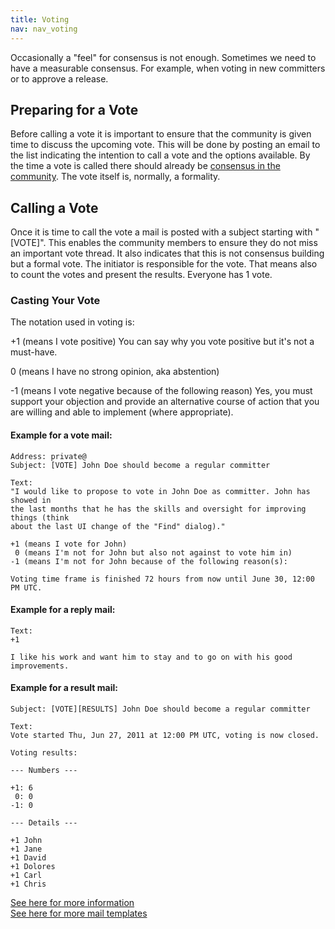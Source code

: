 ```yaml
---
title: Voting
nav: nav_voting
---
```


Occasionally a "feel" for consensus is not enough. Sometimes we need to have a
measurable consensus. For example, when voting in new committers or to approve a
release. 

## Preparing for a Vote

Before calling a vote it is important to ensure that the community is given time to
discuss the upcoming vote. This will be done by posting an email to the list
indicating the intention to call a vote and the options available. By the time a
vote is called there should already be [consensus in the community][1]. The vote 
itself is, normally, a formality.

## Calling a Vote

Once it is time to call the vote a mail is posted with a subject starting with
"[VOTE]". This enables the community members to ensure they do not miss an important
vote thread. It also indicates that this is not consensus building but a formal
vote. The initiator is responsible for the vote. That means also to count the votes
and present the results. Everyone has 1 vote.

### Casting Your Vote

The notation used in voting is:

+1 (means I vote positive)
   You can say why you vote positive but it's not a must-have.

 0 (means I have no strong opinion, aka abstention)

-1 (means I vote negative because of the following reason)
   Yes, you must support your objection and provide an alternative course of action
   that you are willing and able to implement (where appropriate).

#### Example for a vote mail:

    Address: private@
    Subject: [VOTE] John Doe should become a regular committer
    
    Text:
    "I would like to propose to vote in John Doe as committer. John has showed in
    the last months that he has the skills and oversight for improving things (think
    about the last UI change of the "Find" dialog)."
    
    +1 (means I vote for John)
     0 (means I'm not for John but also not against to vote him in)
    -1 (means I'm not for John because of the following reason(s):
    
    Voting time frame is finished 72 hours from now until June 30, 12:00 PM UTC.

#### Example for a reply mail:

    Text:
    +1
    
    I like his work and want him to stay and to go on with his good improvements.


#### Example for a result mail:

    Subject: [VOTE][RESULTS] John Doe should become a regular committer
    
    Text:
    Vote started Thu, Jun 27, 2011 at 12:00 PM UTC, voting is now closed.
    
    Voting results:
    
    --- Numbers ---
    
    +1: 6
     0: 0
    -1: 0
    
    --- Details ---
    
    +1 John
    +1 Jane
    +1 David
    +1 Dolores
    +1 Carl
    +1 Chris

[See here for more information][2] <br>
[See here for more mail templates][3]


[1]: consensusBuilding.html
[2]: http://apache.org/foundation/voting.html
[3]: http://community.apache.org/newcommitter.html
